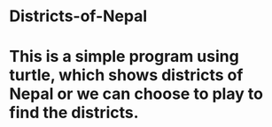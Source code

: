 
# Districts-of-Nepal

<h1>This is a simple program using turtle, which shows districts of Nepal or we can choose to play to find the districts.</h1>
